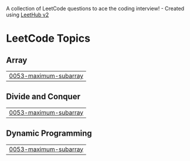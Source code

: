 A collection of LeetCode questions to ace the coding interview! - Created using [LeetHub v2](https://github.com/arunbhardwaj/LeetHub-2.0)
<!---LeetCode Topics Start-->
# LeetCode Topics
## Array
|  |
| ------- |
| [0053-maximum-subarray](https://github.com/gkdbssla97/Leet_Code/tree/master/0053-maximum-subarray) |
## Divide and Conquer
|  |
| ------- |
| [0053-maximum-subarray](https://github.com/gkdbssla97/Leet_Code/tree/master/0053-maximum-subarray) |
## Dynamic Programming
|  |
| ------- |
| [0053-maximum-subarray](https://github.com/gkdbssla97/Leet_Code/tree/master/0053-maximum-subarray) |
<!---LeetCode Topics End-->